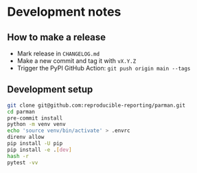 # Development notes

## How to make a release

- Mark release in `CHANGELOG.md`
- Make a new commit and tag it with `vX.Y.Z`
- Trigger the PyPI GitHub Action: `git push origin main --tags`

## Development setup

```bash
git clone git@github.com:reproducible-reporting/parman.git
cd parman
pre-commit install
python -m venv venv
echo 'source venv/bin/activate' > .envrc
direnv allow
pip install -U pip
pip install -e .[dev]
hash -r
pytest -vv
```
